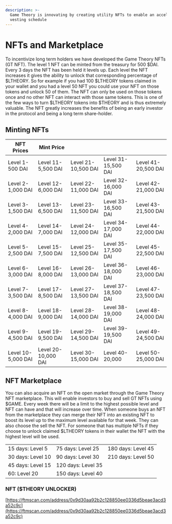 ```yaml
---
description: >-
  Game Theory is innovating by creating utility NFTs to enable an accelerated
  vesting schedule
---
```


# NFTs and Marketplace

To incentivize long term holders we have developed the Game Theory NFTs (GT NFT). The level 1 NFT can be minted from the treasury for 500 $DAI. Every 3 days the NFT has been held it levels up. Each level the NFT increases it gives the ability to unlock that corresponding percentage of $LTHEORY. So for example if you had 100 $LTHEORY tokens claimed in your wallet and you had a level 50 NFT you could use your NFT on those tokens and unlock 50 of them. The NFT can only be used on those tokens once and no other NFT can interact with those same tokens. This is one of the few ways to turn $LTHEORY tokens into $THEORY and is thus extremely valuable. The NFT greatly increases the benefits of being an early investor in the protocol and being a long term share-holder.

## Minting NFTs

| NFT Prices         | Mint Price          |                      |                     |                      |
| ------------------ | ------------------- | -------------------- | ------------------- | -------------------- |
| Level 1-500 DAI    | Level 11-5,500 DAI  | Level 21- 10,500 DAI | Level 31-15,500 DAI | Level 41-20,500 DAI  |
| Level 2-1,000 DAI  | Level 12-6,000 DAI  | Level 22- 11,000 DAI | Level 32-16,000 DAI | Level 42- 21,000 DAI |
| Level 3-1,500 DAI  | Level 13-6,500 DAI  | Level 23-11,500 DAI  | Level 33-16,500 DAI | Level 43-21,500 DAI  |
| Level 4-2,000 DAI  | Level 14-7,000 DAI  | Level 24-12,000 DAI  | Level 34-17,000 DAI | Level 44-22,000 DAI  |
| Level 5-2,500 DAI  | Level 15-7,500 DAI  | Level 25-12,500 DAI  | Level 35-17,500 DAI | Level 45-22,500 DAI  |
| Level 6-3,000 DAI  | Level 16-8,000 DAI  | Level 26-13,000 DAI  | Level 36-18,000 DAI | Level 46-23,000 DAI  |
| Level 7-3,500 DAI  | Level 17-8,500 DAI  | Level 27-13,500 DAI  | Level 37-18,500 DAI | Level 47-23,500 DAI  |
| Level 8-4,000 DAI  | Level 18-9,000 DAI  | Level 28-14,000 DAI  | Level 38-19,000 DAI | Level 48-24,000 DAI  |
| Level 9-4,500 DAI  | Level 19-9,500 DAI  | Level 29-14,500 DAI  | Level 39-19,500 DAI | Level 49-24,500 DAI  |
| Level 10-5,000 DAI | Level 20-10,000 DAI | Level 30-15,000 DAI  | Level 40-20,000     | Level 50-25,000 DAI  |

## NFT Marketplace

You can also acquire an NFT on the open market through the Game Theory NFT marketplace. This will enable investors to buy and sell GT NFTs using $GAME. Every week there will be a limit to the highest possible level and NFT can have and that will increase over time. When someone buys an NFT from the marketplace they can merge their NFT into an existing NFT to boost its level up to the maximum level available for that week. They can also choose the sell the NFT. For someone that has multiple NFTs if they choose to unlock claimed $LTHEORY tokens in their wallet the NFT with the highest level will be used.

|                   |                    |                    |
| ----------------- | ------------------ | ------------------ |
| 15 days: Level 5  | 75 days: Level 25  | 180 days: Level 45 |
| 30 days: Level 10 | 90 days: Level 30  | 210 days: Level 50 |
| 45 days: Level 15 | 120 days: Level 35 |                    |
| 60: Level 20      | 150 days: Level 40 |                    |

### NFT ($THEORY UNLOCKER)

[https://ftmscan.com/address/0x9d30aa92b2c128850ee0336d5beae3acd3a52c9c](https://ftmscan.com/address/0x9d30aa92b2c128850ee0336d5beae3acd3a52c9c)
